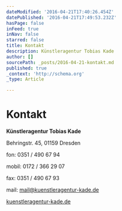 ```yaml
---
dateModified: '2016-04-21T17:40:26.454Z'
datePublished: '2016-04-21T17:49:53.232Z'
hasPage: false
inFeed: true
inNav: false
starred: false
title: Kontakt
description: Künstleragentur Tobias Kade
author: []
sourcePath: _posts/2016-04-21-kontakt.md
published: true
_context: 'http://schema.org'
_type: Article

---
```

# Kontakt

**Künstleragentur Tobias Kade**

Behringstr. 45, 01159 Dresden

fon: 0351 / 490 67 94

mobil: 0172 / 366 29 07

fax: 0351 / 490 67 93

mail: mail@kuenstleragentur-kade.de

[kuenstleragentur-kade.de][0]

[0]: http://kuenstleragentur-kade.de/georg-streuber/